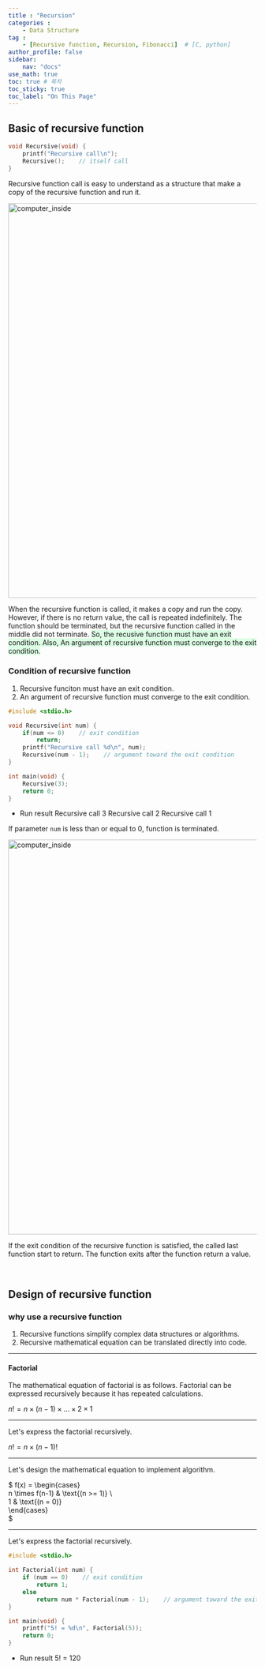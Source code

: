 ```yaml
---
title : "Recursion"
categories : 
    - Data Structure
tag :
    - [Recursive function, Recursion, Fibonacci]  # [C, python]
author_profile: false
sidebar:
    nav: "docs"
use_math: true
toc: true # 목차
toc_sticky: true
toc_label: "On This Page"
---
```


## Basic of recursive function

```c
void Recursive(void) {
    printf("Recursive call\n");
    Recursive();    // itself call 
}
```

Recursive function call is easy to understand as a structure that make a copy of the recursive function and run it.

<img width="800" alt="computer_inside" src="https://user-images.githubusercontent.com/92430498/142723977-4ec55614-a1c0-491f-8e80-66bc76adb9d8.png"> 

When the recursive function is called, it makes a copy and run the copy. However, if there is no return value, the call is repeated indefinitely. The function should be terminated, but the recursive function called in the middle did not terminate. <span style='background-color: #dcffe4'> So, the recusive function must have an exit condition. Also, An argument of recursive function must converge to the exit condition.</span>


### Condition of recursive function

1. Recursive funciton must have an exit condition.
2. An argument of recursive function must converge to the exit condition.

```c
#include <stdio.h>

void Recursive(int num) {
    if(num <= 0)    // exit condition
        return;
    printf("Recursive call %d\n", num);
    Recursive(num - 1);    // argument toward the exit condition
}

int main(void) {
    Recursive(3);
    return 0;
}
```

* Run result
Recursive call 3
Recursive call 2
Recursive call 1

If parameter `num` is less than or equal to 0, function is terminated.

<img width="800" alt="computer_inside" src="https://user-images.githubusercontent.com/92430498/142749561-d03c29f7-cac9-47df-9021-258753a8e2f1.png"> 

If the exit condition of the recursive function is satisfied, the called last function start to return. The function exits after the function return a value.

<br/>

## Design of recursive function
### why use a recursive function
1. Recursive functions simplify complex data structures or algorithms. 
2. Recursive mathematical equation can be translated directly into code.

---

#### Factorial
The mathematical equation of factorial is as follows. Factorial can be expressed recursively because it has repeated calculations.

$n! = n \times (n - 1) \times ...\times 2 \times 1$

---

Let's express the factorial recursively.

$n! = n \times (n - 1)!$

---

Let's design the mathematical equation to implement algorithm.

$
f(x) = \begin{cases}  
    n \times f(n-1) & \text{(n >= 1)} \\  
    1 & \text{(n = 0)}  
  \end{cases}  
$

---

Let's express the factorial recursively.

```c
#include <stdio.h>

int Factorial(int num) {
    if (num == 0)    // exit condition
        return 1;
    else
        return num * Factorial(num - 1);    // argument toward the exit condition
}

int main(void) {
    printf("5! = %d\n", Factorial(5));
    return 0;
}
```

* Run result
5! = 120